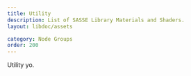 ```yaml
---
title: Utility
description: List of SASSE Library Materials and Shaders.
layout: libdoc/assets

category: Node Groups
order: 200
---
```


Utility yo.
